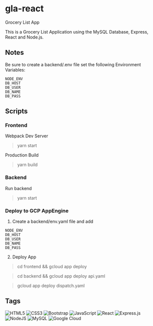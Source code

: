 # gla-react

Grocery List App

This is a Grocery List Application using the MySQL Database, Express, React and Node.js.

## Notes

Be sure to create a backend/.env file set the following Environment Variables:

```
NODE_ENV
DB_HOST
DB_USER
DB_NAME
DB_PASS
```

## Scripts

### Frontend

Webpack Dev Server

> yarn start

Production Build

> yarn build

### Backend

Run backend

> yarn start

### Deploy to GCP AppEngine

1. Create a backend/env.yaml file and add

```
NODE_ENV
DB_HOST
DB_USER
DB_NAME
DB_PASS
```

2. Deploy App

> cd frontend && gcloud app deploy

> cd backend && gcloud app deploy api.yaml

> gcloud app deploy dispatch.yaml

## Tags

![HTML5](https://img.shields.io/badge/html5-%23E34F26.svg?style=for-the-badge&logo=html5&logoColor=white)
![CSS3](https://img.shields.io/badge/css3-%231572B6.svg?style=for-the-badge&logo=css3&logoColor=white)
![Bootstrap](https://img.shields.io/badge/bootstrap-%23563D7C.svg?style=for-the-badge&logo=bootstrap&logoColor=white)
![JavaScript](https://img.shields.io/badge/javascript-%23323330.svg?style=for-the-badge&logo=javascript&logoColor=%23F7DF1E)
![React](https://img.shields.io/badge/react-%2320232a.svg?style=for-the-badge&logo=react&logoColor=%2361DAFB)
![Express.js](https://img.shields.io/badge/express.js-%23404d59.svg?style=for-the-badge&logo=express&logoColor=%2361DAFB)
![NodeJS](https://img.shields.io/badge/node.js-6DA55F?style=for-the-badge&logo=node.js&logoColor=white)
![MySQL](https://img.shields.io/badge/mysql-%2300f.svg?style=for-the-badge&logo=mysql&logoColor=white)
![Google Cloud](https://img.shields.io/badge/GoogleCloud-%234285F4.svg?style=for-the-badge&logo=google-cloud&logoColor=white)
